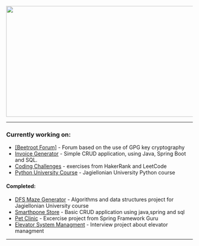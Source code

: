 <p align="center"><img src="https://media.giphy.com/media/dWesBcTLavkZuG35MI/giphy.gif" width="600" height="300"  /></p>

---

### Currently working on:

 - [[Beetroot Forum]](https://github.com/muchovelli/Beetroot-Forum) - Forum based on the use of GPG key cryptography
 - [Invoice Generator](https://github.com/muchovelli/Invoice-Generator) - Simple CRUD application, using Java, Spring Boot and SQL.
 - [Coding Challenges](https://github.com/muchovelli/Coding-Challenges) - exercises from HakerRank and LeetCode
 - [Python University Course](https://github.com/muchovelli/FAIS_Python) - Jagiellonian University Python course

#### Completed:
 - [DFS Maze Generator](https://github.com/muchovelli/DFS-Maze-Generator) - Algorithms and data structures project for Jagiellonian University course
 - [Smarthpone Store](https://github.com/muchovelli/SmartphoneStore) - Basic CRUD application using java,spring and sql
 - [Pet Clinic](https://github.com/muchovelli/Spring5-Pet-Clinic) - Excercise project from Spring Framework Guru
 - [Elevator System Managment](https://github.com/muchovelli/Elevator-Management-System) - Interview project about elevator managment

---


<!--
**muchovelli/muchovelli** is a ✨ _special_ ✨ repository because its `README.md` (this file) appears on your GitHub profile.

Here are some ideas to get you started:

- 🔭 I’m currently working on ...
- 🌱 I’m currently learning ...
- 👯 I’m looking to collaborate on ...
- 🤔 I’m looking for help with ...
- 💬 Ask me about ...
- 📫 How to reach me: ...
- 😄 Pronouns: ...
- ⚡ Fun fact: ...
-->
